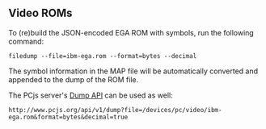 Video ROMs
---

To (re)build the JSON-encoded EGA ROM with symbols, run the following command:

	filedump --file=ibm-ega.rom --format=bytes --decimal
	
The symbol information in the MAP file will be automatically converted and appended to the dump of the ROM file. 

The PCjs server's [Dump API](http://www.pcjs.org/api/v1/dump?file=/devices/pc/video/ibm-ega.rom&format=bytes&decimal=true) can be used as well:

	http://www.pcjs.org/api/v1/dump?file=/devices/pc/video/ibm-ega.rom&format=bytes&decimal=true
